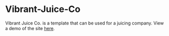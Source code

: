 # Vibrant-Juice-Co
Vibrant Juice Co. is a template that can be used for a juicing company.
View a demo of the site [here]().
